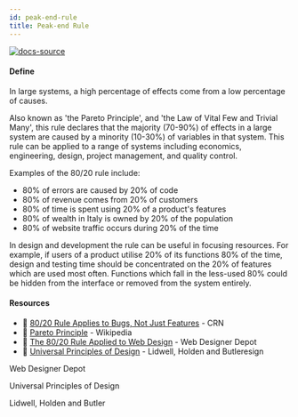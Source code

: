 ```yaml
---
id: peak-end-rule
title: Peak-end Rule
---
```


[![docs-source](https://img.shields.io/badge/SRC-UX%20Companion-blue)](https://www.uxcompanion.com/)

#### Define

In large systems, a high percentage of effects come from a low percentage of causes.

Also known as 'the Pareto Principle', and 'the Law of Vital Few and Trivial Many', this rule declares that the majority (70-90%) of effects in a large system are caused by a minority (10-30%) of variables in that system. This rule can be applied to a range of systems including economics, engineering, design, project management, and quality control.

Examples of the 80/20 rule include:

* 80% of errors are caused by 20% of code 
* 80% of revenue comes from 20% of customers
* 80% of time is spent using 20% of a product's features
* 80% of wealth in Italy is owned by 20% of the population
* 80% of website traffic occurs during 20% of the time

In design and development the rule can be useful in focusing resources. For example, if users of a product utilise 20% of its functions 80% of the time, design and testing time should be concentrated on the 20% of features which are used most often. Functions which fall in the less-used 80% could be hidden from the interface or removed from the system entirely.

#### Resources

* 📃 [80/20 Rule Applies to Bugs, Not Just Features](https://amanmittal.me) - CRN
* 📃 [Pareto Principle](https://amanmittal.me) - Wikipedia
* 📃 [The 80/20 Rule Applied to Web Design](https://amanmittal.me) - Web Designer Depot
* 📘 [Universal Principles of Design](https://amanmittal.me) - Lidwell, Holden and Butleresign

Web Designer Depot

Universal Principles of Design

Lidwell, Holden and Butler